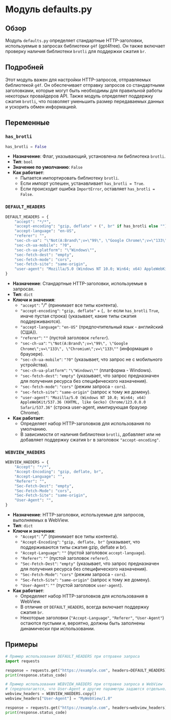 # Модуль defaults.py

## Обзор

Модуль `defaults.py` определяет стандартные HTTP-заголовки, используемые в запросах библиотеки `g4f` (gpt4free). Он также включает проверку наличия библиотеки `brotli` для поддержки сжатия `br`.

## Подробней

Этот модуль важен для настройки HTTP-запросов, отправляемых библиотекой `g4f`. Он обеспечивает отправку запросов со стандартными заголовками, которые могут быть необходимы для правильной работы некоторых провайдеров API. Также модуль определяет поддержку сжатия `brotli`, что позволяет уменьшить размер передаваемых данных и ускорить обмен информацией.

## Переменные

### `has_brotli`

```python
has_brotli = False
```

- **Назначение**: Флаг, указывающий, установлена ли библиотека `brotli`.
- **Тип**: `bool`
- **Значение по умолчанию**: `False`
- **Как работает**:
  - Пытается импортировать библиотеку `brotli`.
  - Если импорт успешен, устанавливает `has_brotli = True`.
  - Если происходит ошибка `ImportError`, оставляет `has_brotli = False`.

### `DEFAULT_HEADERS`

```python
DEFAULT_HEADERS = {
    "accept": "*/*",
    "accept-encoding": "gzip, deflate" + (", br" if has_brotli else ""),
    "accept-language": "en-US",
    "referer": "",
    "sec-ch-ua": "\"Not(A:Brand\";v=\"99\", \"Google Chrome\";v=\"133\", \"Chromium\";v=\"133\"",
    "sec-ch-ua-mobile": "?0",
    "sec-ch-ua-platform": "\"Windows\"",
    "sec-fetch-dest": "empty",
    "sec-fetch-mode": "cors",
    "sec-fetch-site": "same-origin",
    "user-agent": "Mozilla/5.0 (Windows NT 10.0; Win64; x64) AppleWebKit/537.36 (KHTML, like Gecko) Chrome/123.0.0.0 Safari/537.36",
}
```

- **Назначение**: Стандартные HTTP-заголовки, используемые в запросах.
- **Тип**: `dict`
- **Ключи и значения**:
  - `"accept"`: "*/*" (принимает все типы контента).
  - `"accept-encoding"`: `"gzip, deflate"` + (`, br` если `has_brotli` `True`, иначе пустая строка) (указывает, какие типы сжатия поддерживаются).
  - `"accept-language"`: `"en-US"` (предпочтительный язык - английский (США)).
  - `"referer"`: `""` (пустой заголовок `referer`).
  - `"sec-ch-ua"`: `"\"Not(A:Brand\";v=\"99\", \"Google Chrome\";v=\"133\", \"Chromium\";v=\"133\""` (информация о браузере).
  - `"sec-ch-ua-mobile"`: `"?0"` (указывает, что запрос не с мобильного устройства).
  - `"sec-ch-ua-platform"`: `"\"Windows\""` (платформа - Windows).
  - `"sec-fetch-dest"`: `"empty"` (указывает, что запрос предназначен для получения ресурса без специфического назначения).
  - `"sec-fetch-mode"`: `"cors"` (режим запроса - `cors`).
  - `"sec-fetch-site"`: `"same-origin"` (запрос к тому же домену).
  - `"user-agent"`: `"Mozilla/5.0 (Windows NT 10.0; Win64; x64) AppleWebKit/537.36 (KHTML, like Gecko) Chrome/123.0.0.0 Safari/537.36"` (строка user-agent, имитирующая браузер Chrome).
- **Как работает**:
  - Определяет набор HTTP-заголовков для использования по умолчанию.
  - В зависимости от наличия библиотеки `brotli`, добавляет или не добавляет поддержку сжатия `br` в заголовок `"accept-encoding"`.

### `WEBVIEW_HAEDERS`

```python
WEBVIEW_HAEDERS = {
    "Accept": "*/*",
    "Accept-Encoding": "gzip, deflate, br",
    "Accept-Language": "",
    "Referer": "",
    "Sec-Fetch-Dest": "empty",
    "Sec-Fetch-Mode": "cors",
    "Sec-Fetch-Site": "same-origin",
    "User-Agent": "",
}
```

- **Назначение**: HTTP-заголовки, используемые для запросов, выполняемых в WebView.
- **Тип**: `dict`
- **Ключи и значения**:
  - `"Accept"`: "*/*" (принимает все типы контента).
  - `"Accept-Encoding"`: `"gzip, deflate, br"` (указывает, что поддерживаются типы сжатия gzip, deflate и br).
  - `"Accept-Language"`: `""` (пустой заголовок `accept-language`).
  - `"Referer"`: `""` (пустой заголовок `referer`).
  - `"Sec-Fetch-Dest"`: `"empty"` (указывает, что запрос предназначен для получения ресурса без специфического назначения).
  - `"Sec-Fetch-Mode"`: `"cors"` (режим запроса - `cors`).
  - `"Sec-Fetch-Site"`: `"same-origin"` (запрос к тому же домену).
  - `"User-Agent"`: `""` (пустой заголовок `user-agent`).
- **Как работает**:
  - Определяет набор HTTP-заголовков для использования в WebView.
  - В отличие от `DEFAULT_HEADERS`, всегда включает поддержку сжатия `br`.
  - Некоторые заголовки (`"Accept-Language"`, `"Referer"`, `"User-Agent"`) остаются пустыми и, вероятно, должны быть заполнены динамически при использовании.

## Примеры

```python
# Пример использования DEFAULT_HEADERS при отправке запроса
import requests

response = requests.get("https://example.com", headers=DEFAULT_HEADERS)
print(response.status_code)

# Пример использования WEBVIEW_HAEDERS при отправке запроса в WebView
# (предполагается, что User-Agent и другие параметры задаются отдельно)
webview_headers = WEBVIEW_HAEDERS.copy()
webview_headers["User-Agent"] = "MyWebView/1.0"

response = requests.get("https://example.com", headers=webview_headers)
print(response.status_code)
```